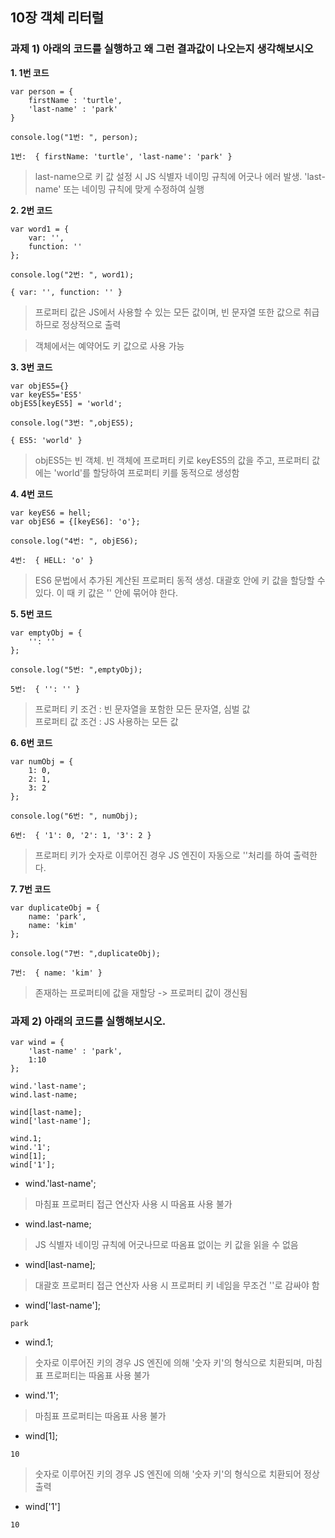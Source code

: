 ## 10장 객체 리터럴
### 과제 1) 아래의 코드를 실행하고 왜 그런 결과값이 나오는지 생각해보시오
**1. 1번 코드** 
```
var person = {
    firstName : 'turtle',
    'last-name' : 'park' 
}

console.log("1번: ", person);
```
```
1번:  { firstName: 'turtle', 'last-name': 'park' }
```
> last-name으로 키 값 설정 시 JS 식별자 네이밍 규칙에 어긋나 에러 발생. 'last-name' 또는 네이밍 규칙에 맞게 수정하여 실행

**2. 2번 코드**
```
var word1 = {
    var: '',
    function: ''
};

console.log("2번: ", word1);
``` 
```
{ var: '', function: '' }
```
> 프로퍼티 값은 JS에서 사용할 수 있는 모든 값이며, 빈 문자열 또한 값으로 취급하므로 정상적으로 출력

> 객체에서는 예약어도 키 값으로 사용 가능

**3. 3번 코드**
```
var objES5={}
var keyES5='ES5'
objES5[keyES5] = 'world';

console.log("3번: ",objES5);
```
```
{ ES5: 'world' }
```
> objES5는 빈 객체. 빈 객체에 프로퍼티 키로 keyES5의 값을 주고, 프로퍼티 값에는 'world'를 할당하여 프로퍼티 키를 동적으로 생성함

**4. 4번 코드**
```
var keyES6 = hell;
var objES6 = {[keyES6]: 'o'};

console.log("4번: ", objES6);
```
```
4번:  { HELL: 'o' }
```
> ES6 문법에서 추가된 계산된 프로퍼티 동적 생성. 대괄호 안에 키 값을 할당할 수 있다. 이 때 키 값은 '' 안에 묶어야 한다.

**5. 5번 코드**
```
var emptyObj = {
    '': ''
};

console.log("5번: ",emptyObj);
```
```
5번:  { '': '' }
```
> 프로퍼티 키 조건 : 빈 문자열을 포함한 모든 문자열, 심벌 값<br/>
> 프로퍼티 값 조건 : JS 사용하는 모든 값

**6. 6번 코드**
```
var numObj = {
    1: 0,
    2: 1, 
    3: 2
};

console.log("6번: ", numObj);
```
```
6번:  { '1': 0, '2': 1, '3': 2 }
```
> 프로퍼티 키가 숫자로 이루어진 경우 JS 엔진이 자동으로 ''처리를 하여 출력한다.

**7. 7번 코드**
```
var duplicateObj = {
    name: 'park',
    name: 'kim'
};

console.log("7번: ",duplicateObj);
```
```
7번:  { name: 'kim' }
```
> 존재하는 프로퍼티에 값을 재할당 -> 프로퍼티 값이 갱신됨


### 과제 2) 아래의 코드를 실행해보시오.
```
var wind = {
    'last-name' : 'park',
    1:10
};

wind.'last-name';
wind.last-name;

wind[last-name];
wind['last-name'];

wind.1;
wind.'1';
wind[1];
wind['1'];
```
- wind.'last-name';
> 마침표 프로퍼티 접근 연산자 사용 시 따옴표 사용 불가

- wind.last-name;
> JS 식별자 네이밍 규칙에 어긋나므로 따옴표 없이는 키 값을 읽을 수 없음

- wind[last-name];
> 대괄호 프로퍼티 접근 연산자 사용 시 프로퍼티 키 네임을 무조건 ''로 감싸야 함

- wind['last-name'];
```
park
```

- wind.1;
> 숫자로 이루어진 키의 경우 JS 엔진에 의해 '숫자 키'의 형식으로 치환되며, 마침표 프로퍼티는 따옴표 사용 불가

- wind.'1';
> 마침표 프로퍼티는 따옴표 사용 불가

- wind[1];
```
10
```
> 숫자로 이루어진 키의 경우 JS 엔진에 의해 '숫자 키'의 형식으로 치환되어 정상 출력

- wind['1']
```
10
```